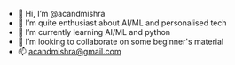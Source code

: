 - 👋 Hi, I’m @acandmishra
- 👀 I’m quite enthusiast about AI/ML and personalised tech
- 🌱 I’m currently learning AI/ML and python 
- 💞️ I’m looking to collaborate on some beginner's material
- 📫 acandmishra@gmail.com

<!---
acandmishra/acandmishra is a ✨ special ✨ repository because its `README.md` (this file) appears on your GitHub profile.
You can click the Preview link to take a look at your changes.
--->
